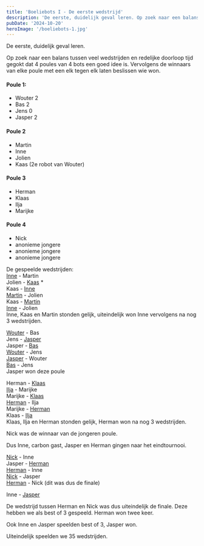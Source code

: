 ```yaml
---
title: 'Boeliebots I - De eerste wedstrijd'
description: 'De eerste, duidelijk geval leren. Op zoek naar een balans tussen veel wedstrijden en redelijke doorloop tijd gegokt dat 4 poules van 4 bots een goed idee is. Vervolgens de winnaars van elke poule met een elk tegen elk laten beslissen wie won.'
pubDate: '2024-10-20'
heroImage: '/boeliebots-1.jpg'
---
```


De eerste, duidelijk geval leren.

Op zoek naar een balans tussen veel wedstrijden en redelijke doorloop tijd gegokt dat 4 poules van 4 bots een goed idee is. Vervolgens de winnaars van elke poule met een elk tegen elk laten beslissen wie won.

#### Poule 1:
  - Wouter 2
  - Bas 2
  - Jens 0
  - Jasper 2

#### Poule 2
  - Martin
  - Inne
  - Jolien
  - Kaas (2e robot van Wouter)

#### Poule 3
  - Herman
  - Klaas
  - Ilja
  - Marijke

#### Poule 4
  - Nick 
  - anonieme jongere
  - anonieme jongere 
  - anonieme jongere

De gespeelde wedstrijden:  
<u>Inne</u> - Martin  
Jolien - <u>Kaas</u> *  
Kaas - <u>Inne</u>  
<u>Martin</u> - Jolien  
Kaas - <u>Martin</u>  
<u>Inne</u> - Jolien  
Inne, Kaas en Martin stonden gelijk, uiteindelijk won Inne vervolgens na nog 3 wedstrijden.  

<u>Wouter</u> - Bas  
Jens - <u>Jasper</u>  
Jasper - <u>Bas</u>  
<u>Wouter</u> - Jens  
<u>Jasper</u> - Wouter  
<u>Bas</u> - Jens  
Jasper won deze poule  

Herman - <u>Klaas</u>  
<u>Ilja</u> - Marijke  
Marijke - <u>Klaas</u>  
<u>Herman</u> - Ilja  
Marijke - <u>Herman</u>  
Klaas - <u>Ilja</u>  
Klaas, Ilja en Herman stonden gelijk, Herman won na nog 3 wedstrijden.  

Nick was de winnaar van de jongeren poule.

Dus Inne, carbon gast, Jasper en Herman gingen naar het eindtournooi.

<u>Nick</u> - Inne  
Jasper - <u>Herman</u>  
<u>Herman</u> - Inne  
<u>Nick</u> - Jasper  
<u>Herman</u> - Nick (dit was dus de finale)  

Inne - <u>Jasper</u>  

De wedstrijd tussen Herman en Nick was dus uiteindelijk de finale. Deze hebben we als best of 3 gespeeld. Herman won twee keer.

Ook Inne en Jasper speelden best of 3, Jasper won.

Uiteindelijk speelden we 35 wedstrijden.